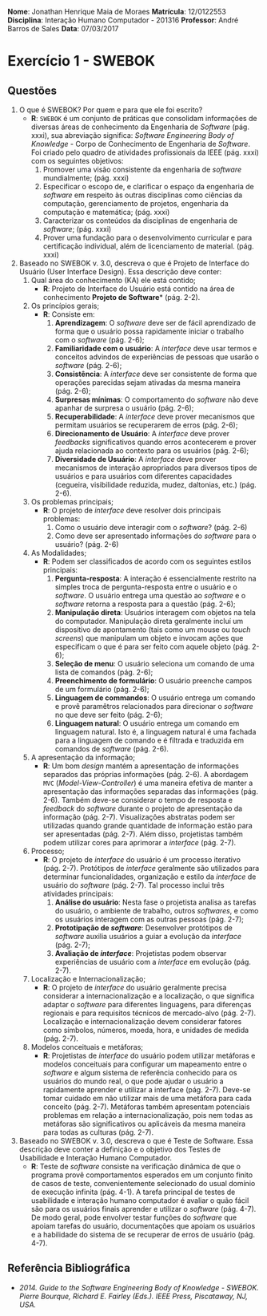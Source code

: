 **Nome**: Jonathan Henrique Maia de Moraes
**Matrícula**: 12/0122553
**Disciplina**: Interação Humano Computador - 201316
**Professor**: André Barros de Sales
**Data**: 07/03/2017

# Exercício 1 - SWEBOK

## Questões

1. O que é SWEBOK? Por quem e para que ele foi escrito?
	* **R**: `SWEBOK` é um conjunto de práticas que consolidam informações de diversas áreas de conhecimento da Engenharia de _Software_ (pág. xxxi), sua abreviação significa: _Software Engineering Body of Knowledge_ - Corpo de Conhecimento de Engenharia de _Software_. Foi criado pelo quadro de atividades profissionais da IEEE (pág. xxxi) com os seguintes objetivos:
		1. Promover uma visão consistente da engenharia de _software_ mundialmente; (pág. xxxi)
		1. Especificar o escopo de, e clarificar o espaço da engenharia de _software_ em respeito às outras disciplinas como ciências da computação, gerenciamento de projetos, engenharia da computação e matemática; (pág. xxxi)
		1. Caracterizar os conteúdos da disciplinas de engenharia de _software_; (pág. xxxi)
		1. Prover uma fundação para o desenvolvimento curricular e para certificação individual, além de licenciamento de material. (pág. xxxi)
1. Baseado no SWEBOK v. 3.0, descreva o que é Projeto de Interface do Usuário (User Interface Design). Essa descrição deve conter:
	1. Qual área do conhecimento (KA) ele está contido;
		* **R**: Projeto de Interface do Usuário está contido na área de conhecimento **Projeto de Software*** (pág. 2-2).
	1. Os princípios gerais;
		* **R**: Consiste em:
			1. **Aprendizagem**: O _software_ deve ser de fácil aprendizado de forma que o usuário possa rapidamente iniciar o trabalho com o _software_ (pág. 2-6);
			1. **Familiaridade com o usuário**: A _interface_ deve usar termos e conceitos advindos de experiências de pessoas que usarão o _software_ (pág. 2-6);
			1. **Consistência**: A _interface_ deve ser consistente de forma que operações parecidas sejam ativadas da mesma maneira (pág. 2-6);
			1. **Surpresas mínimas**: O comportamento do _software_ não deve apanhar de surpresa o usuário (pág. 2-6);
			1. **Recuperabilidade**: A _interface_ deve prover mecanismos que permitam usuários se recuperarem de erros (pág. 2-6);
			1. **Direcionamento de Usuário**: A _interface_ deve prover _feedbacks_ significativos quando erros acontecerem e prover ajuda relacionada ao contexto para os usuários (pág. 2-6);
			1. **Diversidade de Usuário**: A _interface_ deve prover mecanismos de interação apropriados para diversos tipos de usuários e para usuários com diferentes capacidades (cegueira, visibilidade reduzida, mudez, daltonias, etc.) (pág. 2-6).
	1. Os problemas principais;
		* **R**: O projeto de _interface_ deve resolver dois principais problemas:
			1. Como o usuário deve interagir com o _software_? (pág. 2-6)
			1. Como deve ser apresentado informações do _software_ para o usuário? (pág. 2-6)
	1. As Modalidades;
		* **R**: Podem ser classificados de acordo com os seguintes estilos principais:
			1. **Pergunta-resposta**: A interação é essencialmente restrito na simples troca de pergunta-resposta entre o usuário e o _software_. O usuário entrega uma questão ao _software_ e o _software_ retorna a resposta para a questão (pág. 2-6);
			1. **Manipulação direta**: Usuários interagem com objetos na tela do computador. Manipulação direta geralmente incluí um dispositivo de apontamento (tais como um mouse ou _touch screens_) que manipulam um objeto e invocam ações que especificam o que é para ser feito com aquele objeto (pág. 2-6);
			1. **Seleção de menu**: O usuário seleciona um comando de uma lista de comandos (pág. 2-6);
			1. **Preenchimento de formulário**: O usuário preenche campos de um formulário (pág. 2-6);
			1. **Linguagem de commandos**: O usuário entrega um comando e provê paramêtros relacionados para direcionar o _software_ no que deve ser feito (pág. 2-6);
			1. **Linguagem natural**: O usuário entrega um comando em linguagem natural. Isto é, a linguagem natural é uma fachada para a linguagem de comando e é filtrada e traduzida em comandos de _software_ (pág. 2-6).
	1. A apresentação da informação;
		* **R**: Um bom _design_ mantém a apresentação de informações separados das próprias informações (pág. 2-6). A abordagem `MVC` (_Model-View-Controller_) é uma maneira efetiva de manter a apresentação das informações separadas das informações (pág. 2-6).  Também deve-se considerar o tempo de resposta e _feedback_ do _software_ durante o projeto de apresentação da informação (pág. 2-7). Visualizações abstratas podem ser utilizadas quando grande quantidade de informação estão para ser apresentadas (pág. 2-7). Além disso, projetistas também podem utilizar cores para aprimorar a _interface_ (pág. 2-7).
	1. Processo;
		* **R**: O projeto de _interface_ do usuário é um processo iterativo (pág. 2-7). Protótipos de _interface_ geralmente são utilizados para determinar funcionalidades, organização e estilo da _interface_ de usuário do _software_ (pág. 2-7). Tal processo inclui três atividades principais:
			1. **Análise do usuário**: Nesta fase o projetista analisa as tarefas do usuário, o ambiente de trabalho, outros _softwares_, e como os usuários interagem com as outras pessoas (pág. 2-7);
			1. **Prototipação de _software_**: Desenvolver protótipos de _software_ auxilia usuários a guiar a evolução da _interface_ (pág. 2-7);
			1. **Avaliação de _interface_**: Projetistas podem observar experiências de usuário com a _interface_ em evolução (pág. 2-7).
	1. Localização e Internacionalização;
		* **R**: O projeto de _interface_ do usuário geralmente precisa considerar a internacionalização e a localização, o que significa adaptar o _software_ para diferentes linguagens, para diferenças regionais e para requisitos técnicos de mercado-alvo (pág. 2-7). Localização e internacionalização devem considerar fatores como símbolos, números, moeda, hora, e unidades de medida (pág. 2-7).
	1. Modelos conceituais e metáforas;
		* **R**: Projetistas de _interface_ do usuário podem utilizar metáforas e modelos conceituais para configurar um mapeamento entre o _software_ e algum sistema de referência conhecido para os usuários do mundo real, o que pode ajudar o usuário a rapidamente aprender e utilizar a interface (pág. 2-7). Deve-se tomar cuidado em não utilizar mais de uma metáfora para cada conceito (pág. 2-7). Metáforas também apresentam potenciais problemas em relação a internacionalização, pois nem todas as metáforas são significativos ou aplicáveis da mesma maneira para todas as culturas (pág. 2-7).
1. Baseado no SWEBOK v. 3.0, descreva o que é Teste de Software. Essa descrição deve conter a definição e o objetivo dos Testes de Usabilidade e Interação Humano Computador.
	* **R**: Teste de _software_ consiste na verificação dinâmica de que o programa provê comportamentos esperados em um conjunto finito de casos de teste, convenientemente selecionado do usual domínio de execução infinita (pág. 4-1). A tarefa principal de testes de usabilidade e interação humano computador é avaliar o quão fácil são para os usuários finais aprender e utilizar o _software_ (pág. 4-7). De modo geral, pode envolver testar funções do _software_ que apoiam tarefas do usuário, documentações que apoiam os usuários e a habilidade do sistema de se recuperar de erros de usuário (pág. 4-7).

## Referência Bibliográfica

* _2014. Guide to the Software Engineering Body of Knowledge - SWEBOK. Pierre Bourque, Richard E. Fairley (Eds.). IEEE Press, Piscataway, NJ, USA._
